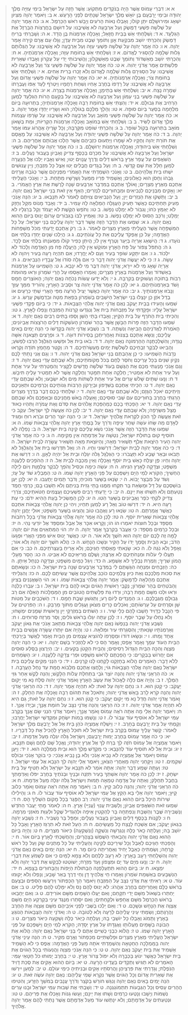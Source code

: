  > א א: דִּבְרֵי עָמוֹס אֲשֶׁר הָיָה בַנֹּקְדִים מִתְּקוֹעַ:  אֲשֶׁר חָזָה עַל יִשְׂרָאֵל בִּימֵי עֻזִּיָּה מֶלֶךְ יְהוּדָה וּבִימֵי יָרָבְעָם בֶּן יוֹאָשׁ מֶלֶךְ יִשְׂרָאֵל שְׁנָתַיִם לִפְנֵי הָרָעַשׁ.
 > א ב: וַיֹּאמַר יְהוָה מִצִּיּוֹן יִשְׁאָג וּמִירוּשָׁלִַם יִתֵּן קוֹלוֹ; וְאָבְלוּ נְאוֹת הָרֹעִים וְיָבֵשׁ רֹאשׁ הַכַּרְמֶל.
 > א ג: כֹּה אָמַר יְהוָה עַל שְׁלֹשָׁה פִּשְׁעֵי דַמֶּשֶׂק וְעַל אַרְבָּעָה לֹא אֲשִׁיבֶנּוּ:  עַל דּוּשָׁם בַּחֲרֻצוֹת הַבַּרְזֶל אֶת הַגִּלְעָד.
 > א ד: וְשִׁלַּחְתִּי אֵשׁ בְּבֵית חֲזָאֵל; וְאָכְלָה אַרְמְנוֹת בֶּן הֲדָד.
 > א ה: וְשָׁבַרְתִּי בְּרִיחַ דַּמֶּשֶׂק וְהִכְרַתִּי יוֹשֵׁב מִבִּקְעַת אָוֶן וְתוֹמֵךְ שֵׁבֶט מִבֵּית עֶדֶן; וְגָלוּ עַם אֲרָם קִירָה אָמַר יְהוָה.
 > א ו: כֹּה אָמַר יְהוָה עַל שְׁלֹשָׁה פִּשְׁעֵי עַזָּה וְעַל אַרְבָּעָה לֹא אֲשִׁיבֶנּוּ:  עַל הַגְלוֹתָם גָּלוּת שְׁלֵמָה לְהַסְגִּיר לֶאֱדוֹם.
 > א ז: וְשִׁלַּחְתִּי אֵשׁ בְּחוֹמַת עַזָּה; וְאָכְלָה אַרְמְנֹתֶיהָ.
 > א ח: וְהִכְרַתִּי יוֹשֵׁב מֵאַשְׁדּוֹד וְתוֹמֵךְ שֵׁבֶט מֵאַשְׁקְלוֹן; וַהֲשִׁיבוֹתִי יָדִי עַל עֶקְרוֹן וְאָבְדוּ שְׁאֵרִית פְּלִשְׁתִּים אָמַר אֲדֹנָי יְהוִה.
 > א ט: כֹּה אָמַר יְהוָה עַל שְׁלֹשָׁה פִּשְׁעֵי צֹר וְעַל אַרְבָּעָה לֹא אֲשִׁיבֶנּוּ:  עַל הַסְגִּירָם גָּלוּת שְׁלֵמָה לֶאֱדוֹם וְלֹא זָכְרוּ בְּרִית אַחִים.
 > א י: וְשִׁלַּחְתִּי אֵשׁ בְּחוֹמַת צֹר; וְאָכְלָה אַרְמְנוֹתֶיהָ.
 > א יא: כֹּה אָמַר יְהוָה עַל שְׁלֹשָׁה פִּשְׁעֵי אֱדוֹם וְעַל אַרְבָּעָה לֹא אֲשִׁיבֶנּוּ:  עַל רָדְפוֹ בַחֶרֶב אָחִיו וְשִׁחֵת רַחֲמָיו וַיִּטְרֹף לָעַד אַפּוֹ וְעֶבְרָתוֹ שְׁמָרָה נֶצַח.
 > א יב: וְשִׁלַּחְתִּי אֵשׁ בְּתֵימָן; וְאָכְלָה אַרְמְנוֹת בָּצְרָה.
 > א יג: כֹּה אָמַר יְהוָה עַל שְׁלֹשָׁה פִּשְׁעֵי בְנֵי עַמּוֹן וְעַל אַרְבָּעָה לֹא אֲשִׁיבֶנּוּ:  עַל בִּקְעָם הָרוֹת הַגִּלְעָד לְמַעַן הַרְחִיב אֶת גְּבוּלָם.
 > א יד: וְהִצַּתִּי אֵשׁ בְּחוֹמַת רַבָּה וְאָכְלָה אַרְמְנוֹתֶיהָ; בִּתְרוּעָה בְּיוֹם מִלְחָמָה בְּסַעַר בְּיוֹם סוּפָה.
 > א טו: וְהָלַךְ מַלְכָּם בַּגּוֹלָה; הוּא וְשָׂרָיו יַחְדָּו אָמַר יְהוָה.
 > ב א: כֹּה אָמַר יְהוָה עַל שְׁלֹשָׁה פִּשְׁעֵי מוֹאָב וְעַל אַרְבָּעָה לֹא אֲשִׁיבֶנּוּ:  עַל שָׂרְפוֹ עַצְמוֹת מֶלֶךְ אֱדוֹם לַשִּׂיד.
 > ב ב: וְשִׁלַּחְתִּי אֵשׁ בְּמוֹאָב וְאָכְלָה אַרְמְנוֹת הַקְּרִיּוֹת; וּמֵת בְּשָׁאוֹן מוֹאָב בִּתְרוּעָה בְּקוֹל שׁוֹפָר.
 > ב ג: וְהִכְרַתִּי שׁוֹפֵט מִקִּרְבָּהּ; וְכָל שָׂרֶיהָ אֶהֱרוֹג עִמּוֹ אָמַר יְהוָה.
 > ב ד: כֹּה אָמַר יְהוָה עַל שְׁלֹשָׁה פִּשְׁעֵי יְהוּדָה וְעַל אַרְבָּעָה לֹא אֲשִׁיבֶנּוּ:  עַל מָאֳסָם אֶת תּוֹרַת יְהוָה וְחֻקָּיו לֹא שָׁמָרוּ וַיַּתְעוּם כִּזְבֵיהֶם אֲשֶׁר הָלְכוּ אֲבוֹתָם אַחֲרֵיהֶם.
 > ב ה: וְשִׁלַּחְתִּי אֵשׁ בִּיהוּדָה; וְאָכְלָה אַרְמְנוֹת יְרוּשָׁלִָם.
 > ב ו: כֹּה אָמַר יְהוָה עַל שְׁלֹשָׁה פִּשְׁעֵי יִשְׂרָאֵל וְעַל אַרְבָּעָה לֹא אֲשִׁיבֶנּוּ:  עַל מִכְרָם בַּכֶּסֶף צַדִּיק וְאֶבְיוֹן בַּעֲבוּר נַעֲלָיִם.
 > ב ז: הַשֹּׁאֲפִים עַל עֲפַר אֶרֶץ בְּרֹאשׁ דַּלִּים וְדֶרֶךְ עֲנָוִים יַטּוּ; וְאִישׁ וְאָבִיו יֵלְכוּ אֶל הַנַּעֲרָה לְמַעַן חַלֵּל אֶת שֵׁם קָדְשִׁי.
 > ב ח: וְעַל בְּגָדִים חֲבֻלִים יַטּוּ אֵצֶל כָּל מִזְבֵּחַ; וְיֵין עֲנוּשִׁים יִשְׁתּוּ בֵּית אֱלֹהֵיהֶם.
 > ב ט: וְאָנֹכִי הִשְׁמַדְתִּי אֶת הָאֱמֹרִי מִפְּנֵיהֶם אֲשֶׁר כְּגֹבַהּ אֲרָזִים גָּבְהוֹ וְחָסֹן הוּא כָּאַלּוֹנִים; וָאַשְׁמִיד פִּרְיוֹ מִמַּעַל וְשָׁרָשָׁיו מִתָּחַת.
 > ב י: וְאָנֹכִי הֶעֱלֵיתִי אֶתְכֶם מֵאֶרֶץ מִצְרָיִם; וָאוֹלֵךְ אֶתְכֶם בַּמִּדְבָּר אַרְבָּעִים שָׁנָה לָרֶשֶׁת אֶת אֶרֶץ הָאֱמֹרִי.
 > ב יא: וָאָקִים מִבְּנֵיכֶם לִנְבִיאִים וּמִבַּחוּרֵיכֶם לִנְזִרִים; הַאַף אֵין זֹאת בְּנֵי יִשְׂרָאֵל נְאֻם יְהוָה.
 > ב יב: וַתַּשְׁקוּ אֶת הַנְּזִרִים יָיִן; וְעַל הַנְּבִיאִים צִוִּיתֶם לֵאמֹר לֹא תִּנָּבְאוּ.
 > ב יג: הִנֵּה אָנֹכִי מֵעִיק תַּחְתֵּיכֶם כַּאֲשֶׁר תָּעִיק הָעֲגָלָה הַמְלֵאָה לָהּ עָמִיר.
 > ב יד: וְאָבַד מָנוֹס מִקָּל וְחָזָק לֹא יְאַמֵּץ כֹּחוֹ; וְגִבּוֹר לֹא יְמַלֵּט נַפְשׁוֹ.
 > ב טו: וְתֹפֵשׂ הַקֶּשֶׁת לֹא יַעֲמֹד וְקַל בְּרַגְלָיו לֹא יְמַלֵּט; וְרֹכֵב הַסּוּס לֹא יְמַלֵּט נַפְשׁוֹ.
 > ב טז: וְאַמִּיץ לִבּוֹ בַּגִּבּוֹרִים עָרוֹם יָנוּס בַּיּוֹם הַהוּא נְאֻם יְהוָה.
 > ג א: שִׁמְעוּ אֶת הַדָּבָר הַזֶּה אֲשֶׁר דִּבֶּר יְהוָה עֲלֵיכֶם בְּנֵי יִשְׂרָאֵל:  עַל כָּל הַמִּשְׁפָּחָה אֲשֶׁר הֶעֱלֵיתִי מֵאֶרֶץ מִצְרַיִם לֵאמֹר.
 > ג ב: רַק אֶתְכֶם יָדַעְתִּי מִכֹּל מִשְׁפְּחוֹת הָאֲדָמָה; עַל כֵּן אֶפְקֹד עֲלֵיכֶם אֵת כָּל עֲוֹנֹתֵיכֶם.
 > ג ג: הֲיֵלְכוּ שְׁנַיִם יַחְדָּו בִּלְתִּי אִם נוֹעָדוּ.
 > ג ד: הֲיִשְׁאַג אַרְיֵה בַּיַּעַר וְטֶרֶף אֵין לוֹ; הֲיִתֵּן כְּפִיר קוֹלוֹ מִמְּעֹנָתוֹ בִּלְתִּי אִם לָכָד.
 > ג ה: הֲתִפֹּל צִפּוֹר עַל פַּח הָאָרֶץ וּמוֹקֵשׁ אֵין לָהּ; הֲיַעֲלֶה פַּח מִן הָאֲדָמָה וְלָכוֹד לֹא יִלְכּוֹד.
 > ג ו: אִם יִתָּקַע שׁוֹפָר בְּעִיר וְעָם לֹא יֶחֱרָדוּ; אִם תִּהְיֶה רָעָה בְּעִיר וַיהוָה לֹא עָשָׂה.
 > ג ז: כִּי לֹא יַעֲשֶׂה אֲדֹנָי יְהוִה דָּבָר כִּי אִם גָּלָה סוֹדוֹ אֶל עֲבָדָיו הַנְּבִיאִים.
 > ג ח: אַרְיֵה שָׁאָג מִי לֹא יִירָא; אֲדֹנָי יְהוִה דִּבֶּר מִי לֹא יִנָּבֵא.
 > ג ט: הַשְׁמִיעוּ עַל אַרְמְנוֹת בְּאַשְׁדּוֹד וְעַל אַרְמְנוֹת בְּאֶרֶץ מִצְרָיִם; וְאִמְרוּ הֵאָסְפוּ עַל הָרֵי שֹׁמְרוֹן וּרְאוּ מְהוּמֹת רַבּוֹת בְּתוֹכָהּ וַעֲשׁוּקִים בְּקִרְבָּהּ.
 > ג י: וְלֹא יָדְעוּ עֲשׂוֹת נְכֹחָה נְאֻם יְהוָה; הָאוֹצְרִים חָמָס וָשֹׁד בְּאַרְמְנוֹתֵיהֶם.
 > ג יא: לָכֵן כֹּה אָמַר אֲדֹנָי יְהוִה צַר וּסְבִיב הָאָרֶץ; וְהוֹרִיד מִמֵּךְ עֻזֵּךְ וְנָבֹזּוּ אַרְמְנוֹתָיִךְ.
 > ג יב: כֹּה אָמַר יְהוָה כַּאֲשֶׁר יַצִּיל הָרֹעֶה מִפִּי הָאֲרִי שְׁתֵּי כְרָעַיִם אוֹ בְדַל אֹזֶן כֵּן יִנָּצְלוּ בְּנֵי יִשְׂרָאֵל הַיֹּשְׁבִים בְּשֹׁמְרוֹן בִּפְאַת מִטָּה וּבִדְמֶשֶׁק עָרֶשׂ.
 > ג יג: שִׁמְעוּ וְהָעִידוּ בְּבֵית יַעֲקֹב נְאֻם אֲדֹנָי יְהוִה אֱלֹהֵי הַצְּבָאוֹת.
 > ג יד: כִּי בְּיוֹם פָּקְדִי פִשְׁעֵי יִשְׂרָאֵל עָלָיו:  וּפָקַדְתִּי עַל מִזְבְּחוֹת בֵּית אֵל וְנִגְדְּעוּ קַרְנוֹת הַמִּזְבֵּחַ וְנָפְלוּ לָאָרֶץ.
 > ג טו: וְהִכֵּיתִי בֵית הַחֹרֶף עַל בֵּית הַקָּיִץ; וְאָבְדוּ בָּתֵּי הַשֵּׁן וְסָפוּ בָּתִּים רַבִּים נְאֻם יְהוָה.
 > ד א: שִׁמְעוּ הַדָּבָר הַזֶּה פָּרוֹת הַבָּשָׁן אֲשֶׁר בְּהַר שֹׁמְרוֹן הָעֹשְׁקוֹת דַּלִּים הָרֹצְצוֹת אֶבְיוֹנִים; הָאֹמְרֹת לַאֲדֹנֵיהֶם הָבִיאָה וְנִשְׁתֶּה.
 > ד ב: נִשְׁבַּע אֲדֹנָי יְהוִה בְּקָדְשׁוֹ כִּי הִנֵּה יָמִים בָּאִים עֲלֵיכֶם; וְנִשָּׂא אֶתְכֶם בְּצִנּוֹת וְאַחֲרִיתְכֶן בְּסִירוֹת דּוּגָה.
 > ד ג: וּפְרָצִים תֵּצֶאנָה אִשָּׁה נֶגְדָּהּ; וְהִשְׁלַכְתֶּנָה הַהַרְמוֹנָה נְאֻם יְהוָה.
 > ד ד: בֹּאוּ בֵית אֵל וּפִשְׁעוּ הַגִּלְגָּל הַרְבּוּ לִפְשֹׁעַ; וְהָבִיאוּ לַבֹּקֶר זִבְחֵיכֶם לִשְׁלֹשֶׁת יָמִים מַעְשְׂרֹתֵיכֶם.
 > ד ה: וְקַטֵּר מֵחָמֵץ תּוֹדָה וְקִרְאוּ נְדָבוֹת הַשְׁמִיעוּ:  כִּי כֵן אֲהַבְתֶּם בְּנֵי יִשְׂרָאֵל נְאֻם אֲדֹנָי יְהוִה.
 > ד ו: וְגַם אֲנִי נָתַתִּי לָכֶם נִקְיוֹן שִׁנַּיִם בְּכָל עָרֵיכֶם וְחֹסֶר לֶחֶם בְּכֹל מְקוֹמֹתֵיכֶם; וְלֹא שַׁבְתֶּם עָדַי נְאֻם יְהוָה.
 > ד ז: וְגַם אָנֹכִי מָנַעְתִּי מִכֶּם אֶת הַגֶּשֶׁם בְּעוֹד שְׁלֹשָׁה חֳדָשִׁים לַקָּצִיר וְהִמְטַרְתִּי עַל עִיר אֶחָת וְעַל עִיר אַחַת לֹא אַמְטִיר; חֶלְקָה אַחַת תִּמָּטֵר וְחֶלְקָה אֲשֶׁר לֹא תַמְטִיר עָלֶיהָ תִּיבָשׁ.
 > ד ח: וְנָעוּ שְׁתַּיִם שָׁלֹשׁ עָרִים אֶל עִיר אַחַת לִשְׁתּוֹת מַיִם וְלֹא יִשְׂבָּעוּ; וְלֹא שַׁבְתֶּם עָדַי נְאֻם יְהוָה.
 > ד ט: הִכֵּיתִי אֶתְכֶם בַּשִּׁדָּפוֹן וּבַיֵּרָקוֹן הַרְבּוֹת גַּנּוֹתֵיכֶם וְכַרְמֵיכֶם וּתְאֵנֵיכֶם וְזֵיתֵיכֶם יֹאכַל הַגָּזָם; וְלֹא שַׁבְתֶּם עָדַי נְאֻם יְהוָה.
 > ד י: שִׁלַּחְתִּי בָכֶם דֶּבֶר בְּדֶרֶךְ מִצְרַיִם הָרַגְתִּי בַחֶרֶב בַּחוּרֵיכֶם עִם שְׁבִי סוּסֵיכֶם; וָאַעֲלֶה בְּאֹשׁ מַחֲנֵיכֶם וּבְאַפְּכֶם וְלֹא שַׁבְתֶּם עָדַי נְאֻם יְהוָה.
 > ד יא: הָפַכְתִּי בָכֶם כְּמַהְפֵּכַת אֱלֹהִים אֶת סְדֹם וְאֶת עֲמֹרָה וַתִּהְיוּ כְּאוּד מֻצָּל מִשְּׂרֵפָה; וְלֹא שַׁבְתֶּם עָדַי נְאֻם יְהוָה.
 > ד יב: לָכֵן כֹּה אֶעֱשֶׂה לְּךָ יִשְׂרָאֵל:  עֵקֶב כִּי זֹאת אֶעֱשֶׂה לָּךְ הִכּוֹן לִקְרַאת אֱלֹהֶיךָ יִשְׂרָאֵל.
 > ד יג: כִּי הִנֵּה יוֹצֵר הָרִים וּבֹרֵא רוּחַ וּמַגִּיד לְאָדָם מַה שֵּׂחוֹ עֹשֵׂה שַׁחַר עֵיפָה וְדֹרֵךְ עַל בָּמֳתֵי אָרֶץ יְהוָה אֱלֹהֵי צְבָאוֹת שְׁמוֹ.
 > ה א: שִׁמְעוּ אֶת הַדָּבָר הַזֶּה אֲשֶׁר אָנֹכִי נֹשֵׂא עֲלֵיכֶם קִינָה בֵּית יִשְׂרָאֵל.
 > ה ב: נָפְלָה לֹא תוֹסִיף קוּם בְּתוּלַת יִשְׂרָאֵל; נִטְּשָׁה עַל אַדְמָתָהּ אֵין מְקִימָהּ.
 > ה ג: כִּי כֹה אָמַר אֲדֹנָי יְהוִה הָעִיר הַיֹּצֵאת אֶלֶף תַּשְׁאִיר מֵאָה; וְהַיּוֹצֵאת מֵאָה תַּשְׁאִיר עֲשָׂרָה לְבֵית יִשְׂרָאֵל.
 > ה ד: כִּי כֹה אָמַר יְהוָה לְבֵית יִשְׂרָאֵל:  דִּרְשׁוּנִי וִחְיוּ.
 > ה ה: וְאַל תִּדְרְשׁוּ בֵּית אֵל וְהַגִּלְגָּל לֹא תָבֹאוּ וּבְאֵר שֶׁבַע לֹא תַעֲבֹרוּ:  כִּי הַגִּלְגָּל גָּלֹה יִגְלֶה וּבֵית אֵל יִהְיֶה לְאָוֶן.
 > ה ו: דִּרְשׁוּ אֶת יְהוָה וִחְיוּ:  פֶּן יִצְלַח כָּאֵשׁ בֵּית יוֹסֵף וְאָכְלָה וְאֵין מְכַבֶּה לְבֵית אֵל.
 > ה ז: הַהֹפְכִים לְלַעֲנָה מִשְׁפָּט; וּצְדָקָה לָאָרֶץ הִנִּיחוּ.
 > ה ח: עֹשֵׂה כִימָה וּכְסִיל וְהֹפֵךְ לַבֹּקֶר צַלְמָוֶת וְיוֹם לַיְלָה הֶחְשִׁיךְ; הַקּוֹרֵא לְמֵי הַיָּם וַיִּשְׁפְּכֵם עַל פְּנֵי הָאָרֶץ יְהוָה שְׁמוֹ.
 > ה ט: הַמַּבְלִיג שֹׁד עַל עָז; וְשֹׁד עַל מִבְצָר יָבוֹא.
 > ה י: שָׂנְאוּ בַשַּׁעַר מוֹכִיחַ; וְדֹבֵר תָּמִים יְתָעֵבוּ.
 > ה יא: לָכֵן יַעַן בּוֹשַׁסְכֶם עַל דָּל וּמַשְׂאַת בַּר תִּקְחוּ מִמֶּנּוּ בָּתֵּי גָזִית בְּנִיתֶם וְלֹא תֵשְׁבוּ בָם; כַּרְמֵי חֶמֶד נְטַעְתֶּם וְלֹא תִשְׁתּוּ אֶת יֵינָם.
 > ה יב: כִּי יָדַעְתִּי רַבִּים פִּשְׁעֵיכֶם וַעֲצֻמִים חַטֹּאתֵיכֶם; צֹרְרֵי צַדִּיק לֹקְחֵי כֹפֶר וְאֶבְיוֹנִים בַּשַּׁעַר הִטּוּ.
 > ה יג: לָכֵן הַמַּשְׂכִּיל בָּעֵת הַהִיא יִדֹּם:  כִּי עֵת רָעָה הִיא.
 > ה יד: דִּרְשׁוּ טוֹב וְאַל רָע לְמַעַן תִּחְיוּ; וִיהִי כֵן יְהוָה אֱלֹהֵי צְבָאוֹת אִתְּכֶם כַּאֲשֶׁר אֲמַרְתֶּם.
 > ה טו: שִׂנְאוּ רָע וְאֶהֱבוּ טוֹב וְהַצִּיגוּ בַשַּׁעַר מִשְׁפָּט; אוּלַי יֶחֱנַן יְהוָה אֱלֹהֵי צְבָאוֹת שְׁאֵרִית יוֹסֵף.
 > ה טז: לָכֵן כֹּה אָמַר יְהוָה אֱלֹהֵי צְבָאוֹת אֲדֹנָי בְּכָל רְחֹבוֹת מִסְפֵּד וּבְכָל חוּצוֹת יֹאמְרוּ הוֹ הוֹ; וְקָרְאוּ אִכָּר אֶל אֵבֶל וּמִסְפֵּד אֶל יוֹדְעֵי נֶהִי.
 > ה יז: וּבְכָל כְּרָמִים מִסְפֵּד:  כִּי אֶעֱבֹר בְּקִרְבְּךָ אָמַר יְהוָה.
 > ה יח: הוֹי הַמִּתְאַוִּים אֶת יוֹם יְהוָה:  לָמָּה זֶּה לָכֶם יוֹם יְהוָה הוּא חֹשֶׁךְ וְלֹא אוֹר.
 > ה יט: כַּאֲשֶׁר יָנוּס אִישׁ מִפְּנֵי הָאֲרִי וּפְגָעוֹ הַדֹּב; וּבָא הַבַּיִת וְסָמַךְ יָדוֹ עַל הַקִּיר וּנְשָׁכוֹ הַנָּחָשׁ.
 > ה כ: הֲלֹא חֹשֶׁךְ יוֹם יְהוָה וְלֹא אוֹר; וְאָפֵל וְלֹא נֹגַהּ לוֹ.
 > ה כא: שָׂנֵאתִי מָאַסְתִּי חַגֵּיכֶם; וְלֹא אָרִיחַ בְּעַצְּרֹתֵיכֶם.
 > ה כב: כִּי אִם תַּעֲלוּ לִי עֹלוֹת וּמִנְחֹתֵיכֶם לֹא אֶרְצֶה; וְשֶׁלֶם מְרִיאֵיכֶם לֹא אַבִּיט.
 > ה כג: הָסֵר מֵעָלַי הֲמוֹן שִׁרֶיךָ; וְזִמְרַת נְבָלֶיךָ לֹא אֶשְׁמָע.
 > ה כד: וְיִגַּל כַּמַּיִם מִשְׁפָּט; וּצְדָקָה כְּנַחַל אֵיתָן.
 > ה כה: הַזְּבָחִים וּמִנְחָה הִגַּשְׁתֶּם לִי בַמִּדְבָּר אַרְבָּעִים שָׁנָה בֵּית יִשְׂרָאֵל.
 > ה כו: וּנְשָׂאתֶם אֵת סִכּוּת מַלְכְּכֶם וְאֵת כִּיּוּן צַלְמֵיכֶם כּוֹכַב אֱלֹהֵיכֶם אֲשֶׁר עֲשִׂיתֶם לָכֶם.
 > ה כז: וְהִגְלֵיתִי אֶתְכֶם מֵהָלְאָה לְדַמָּשֶׂק:  אָמַר יְהוָה אֱלֹהֵי צְבָאוֹת שְׁמוֹ.
 > ו א: הוֹי הַשַּׁאֲנַנִּים בְּצִיּוֹן וְהַבֹּטְחִים בְּהַר שֹׁמְרוֹן; נְקֻבֵי רֵאשִׁית הַגּוֹיִם וּבָאוּ לָהֶם בֵּית יִשְׂרָאֵל.
 > ו ב: עִבְרוּ כַלְנֵה וּרְאוּ וּלְכוּ מִשָּׁם חֲמַת רַבָּה; וּרְדוּ גַת פְּלִשְׁתִּים הֲטוֹבִים מִן הַמַּמְלָכוֹת הָאֵלֶּה אִם רַב גְּבוּלָם מִגְּבֻלְכֶם.
 > ו ג: הַמְנַדִּים לְיוֹם רָע; וַתַּגִּשׁוּן שֶׁבֶת חָמָס.
 > ו ד: הַשֹּׁכְבִים עַל מִטּוֹת שֵׁן וּסְרֻחִים עַל עַרְשׂוֹתָם; וְאֹכְלִים כָּרִים מִצֹּאן וַעֲגָלִים מִתּוֹךְ מַרְבֵּק.
 > ו ה: הַפֹּרְטִים עַל פִּי הַנָּבֶל כְּדָוִיד חָשְׁבוּ לָהֶם כְּלֵי שִׁיר.
 > ו ו: הַשֹּׁתִים בְּמִזְרְקֵי יַיִן וְרֵאשִׁית שְׁמָנִים יִמְשָׁחוּ; וְלֹא נֶחְלוּ עַל שֵׁבֶר יוֹסֵף.
 > ו ז: לָכֵן עַתָּה יִגְלוּ בְּרֹאשׁ גֹּלִים; וְסָר מִרְזַח סְרוּחִים.
 > ו ח: נִשְׁבַּע אֲדֹנָי יְהוִה בְּנַפְשׁוֹ נְאֻם יְהוָה אֱלֹהֵי צְבָאוֹת מְתָאֵב אָנֹכִי אֶת גְּאוֹן יַעֲקֹב וְאַרְמְנֹתָיו שָׂנֵאתִי; וְהִסְגַּרְתִּי עִיר וּמְלֹאָהּ.
 > ו ט: וְהָיָה אִם יִוָּתְרוּ עֲשָׂרָה אֲנָשִׁים בְּבַיִת אֶחָד וָמֵתוּ.
 > ו י: וּנְשָׂאוֹ דּוֹדוֹ וּמְסָרְפוֹ לְהוֹצִיא עֲצָמִים מִן הַבַּיִת וְאָמַר לַאֲשֶׁר בְּיַרְכְּתֵי הַבַּיִת הַעוֹד עִמָּךְ וְאָמַר אָפֶס; וְאָמַר הָס כִּי לֹא לְהַזְכִּיר בְּשֵׁם יְהוָה.
 > ו יא: כִּי הִנֵּה יְהוָה מְצַוֶּה וְהִכָּה הַבַּיִת הַגָּדוֹל רְסִיסִים; וְהַבַּיִת הַקָּטֹן בְּקִעִים.
 > ו יב: הַיְרֻצוּן בַּסֶּלַע סוּסִים אִם יַחֲרוֹשׁ בַּבְּקָרִים:  כִּי הֲפַכְתֶּם לְרֹאשׁ מִשְׁפָּט וּפְרִי צְדָקָה לְלַעֲנָה.
 > ו יג: הַשְּׂמֵחִים לְלֹא דָבָר:  הָאֹמְרִים הֲלוֹא בְחָזְקֵנוּ לָקַחְנוּ לָנוּ קַרְנָיִם.
 > ו יד: כִּי הִנְנִי מֵקִים עֲלֵיכֶם בֵּית יִשְׂרָאֵל נְאֻם יְהוָה אֱלֹהֵי הַצְּבָאוֹת גּוֹי; וְלָחֲצוּ אֶתְכֶם מִלְּבוֹא חֲמָת עַד נַחַל הָעֲרָבָה.
 > ז א: כֹּה הִרְאַנִי אֲדֹנָי יְהוִה וְהִנֵּה יוֹצֵר גֹּבַי בִּתְחִלַּת עֲלוֹת הַלָּקֶשׁ; וְהִנֵּה לֶקֶשׁ אַחַר גִּזֵּי הַמֶּלֶךְ.
 > ז ב: וְהָיָה אִם כִּלָּה לֶאֱכוֹל אֶת עֵשֶׂב הָאָרֶץ וָאֹמַר אֲדֹנָי יְהוִה סְלַח נָא מִי יָקוּם יַעֲקֹב:  כִּי קָטֹן הוּא.
 > ז ג: נִחַם יְהוָה עַל זֹאת:  לֹא תִהְיֶה אָמַר יְהוָה.
 > ז ד: כֹּה הִרְאַנִי אֲדֹנָי יְהוִה וְהִנֵּה קֹרֵא לָרִב בָּאֵשׁ אֲדֹנָי יְהוִה; וַתֹּאכַל אֶת תְּהוֹם רַבָּה וְאָכְלָה אֶת הַחֵלֶק.
 > ז ה: וָאֹמַר אֲדֹנָי יְהוִה חֲדַל נָא מִי יָקוּם יַעֲקֹב:  כִּי קָטֹן הוּא.
 > ז ו: נִחַם יְהוָה עַל זֹאת; גַּם הִיא לֹא תִהְיֶה אָמַר אֲדֹנָי יְהוִה.
 > ז ז: כֹּה הִרְאַנִי וְהִנֵּה אֲדֹנָי נִצָּב עַל חוֹמַת אֲנָךְ; וּבְיָדוֹ אֲנָךְ.
 > ז ח: וַיֹּאמֶר יְהוָה אֵלַי מָה אַתָּה רֹאֶה עָמוֹס וָאֹמַר אֲנָךְ; וַיֹּאמֶר אֲדֹנָי הִנְנִי שָׂם אֲנָךְ בְּקֶרֶב עַמִּי יִשְׂרָאֵל לֹא אוֹסִיף עוֹד עֲבוֹר לוֹ.
 > ז ט: וְנָשַׁמּוּ בָּמוֹת יִשְׂחָק וּמִקְדְּשֵׁי יִשְׂרָאֵל יֶחֱרָבוּ; וְקַמְתִּי עַל בֵּית יָרָבְעָם בֶּחָרֶב.
 > ז י: וַיִּשְׁלַח אֲמַצְיָה כֹּהֵן בֵּית אֵל אֶל יָרָבְעָם מֶלֶךְ יִשְׂרָאֵל לֵאמֹר:  קָשַׁר עָלֶיךָ עָמוֹס בְּקֶרֶב בֵּית יִשְׂרָאֵל לֹא תוּכַל הָאָרֶץ לְהָכִיל אֶת כָּל דְּבָרָיו.
 > ז יא: כִּי כֹה אָמַר עָמוֹס בַּחֶרֶב יָמוּת יָרָבְעָם; וְיִשְׂרָאֵל גָּלֹה יִגְלֶה מֵעַל אַדְמָתוֹ.
 > ז יב: וַיֹּאמֶר אֲמַצְיָה אֶל עָמוֹס חֹזֶה לֵךְ בְּרַח לְךָ אֶל אֶרֶץ יְהוּדָה; וֶאֱכָל שָׁם לֶחֶם וְשָׁם תִּנָּבֵא.
 > ז יג: וּבֵית אֵל לֹא תוֹסִיף עוֹד לְהִנָּבֵא:  כִּי מִקְדַּשׁ מֶלֶךְ הוּא וּבֵית מַמְלָכָה הוּא.
 > ז יד: וַיַּעַן עָמוֹס וַיֹּאמֶר אֶל אֲמַצְיָה לֹא נָבִיא אָנֹכִי וְלֹא בֶן נָבִיא אָנֹכִי:  כִּי בוֹקֵר אָנֹכִי וּבוֹלֵס שִׁקְמִים.
 > ז טו: וַיִּקָּחֵנִי יְהוָה מֵאַחֲרֵי הַצֹּאן; וַיֹּאמֶר אֵלַי יְהוָה לֵךְ הִנָּבֵא אֶל עַמִּי יִשְׂרָאֵל.
 > ז טז: וְעַתָּה שְׁמַע דְּבַר יְהוָה:  אַתָּה אֹמֵר לֹא תִנָּבֵא עַל יִשְׂרָאֵל וְלֹא תַטִּיף עַל בֵּית יִשְׂחָק.
 > ז יז: לָכֵן כֹּה אָמַר יְהוָה אִשְׁתְּךָ בָּעִיר תִּזְנֶה וּבָנֶיךָ וּבְנֹתֶיךָ בַּחֶרֶב יִפֹּלוּ וְאַדְמָתְךָ בַּחֶבֶל תְּחֻלָּק; וְאַתָּה עַל אֲדָמָה טְמֵאָה תָּמוּת וְיִשְׂרָאֵל גָּלֹה יִגְלֶה מֵעַל אַדְמָתוֹ.
 > ח א: כֹּה הִרְאַנִי אֲדֹנָי יְהוִה; וְהִנֵּה כְּלוּב קָיִץ.
 > ח ב: וַיֹּאמֶר מָה אַתָּה רֹאֶה עָמוֹס וָאֹמַר כְּלוּב קָיִץ; וַיֹּאמֶר יְהוָה אֵלַי בָּא הַקֵּץ אֶל עַמִּי יִשְׂרָאֵל לֹא אוֹסִיף עוֹד עֲבוֹר לוֹ.
 > ח ג: וְהֵילִילוּ שִׁירוֹת הֵיכָל בַּיּוֹם הַהוּא נְאֻם אֲדֹנָי יְהוִה:  רַב הַפֶּגֶר בְּכָל מָקוֹם הִשְׁלִיךְ הָס.
 > ח ד: שִׁמְעוּ זֹאת הַשֹּׁאֲפִים אֶבְיוֹן; וְלַשְׁבִּית עֲנִוֵּי (עֲנִיֵּי) אָרֶץ.
 > ח ה: לֵאמֹר מָתַי יַעֲבֹר הַחֹדֶשׁ וְנַשְׁבִּירָה שֶּׁבֶר וְהַשַּׁבָּת וְנִפְתְּחָה בָּר לְהַקְטִין אֵיפָה וּלְהַגְדִּיל שֶׁקֶל וּלְעַוֵּת מֹאזְנֵי מִרְמָה.
 > ח ו: לִקְנוֹת בַּכֶּסֶף דַּלִּים וְאֶבְיוֹן בַּעֲבוּר נַעֲלָיִם; וּמַפַּל בַּר נַשְׁבִּיר.
 > ח ז: נִשְׁבַּע יְהוָה בִּגְאוֹן יַעֲקֹב; אִם אֶשְׁכַּח לָנֶצַח כָּל מַעֲשֵׂיהֶם.
 > ח ח: הַעַל זֹאת לֹא תִרְגַּז הָאָרֶץ וְאָבַל כָּל יוֹשֵׁב בָּהּ; וְעָלְתָה כָאֹר כֻּלָּהּ וְנִגְרְשָׁה וְנִשְׁקְָה (וְנִשְׁקְעָה) כִּיאוֹר מִצְרָיִם.
 > ח ט: וְהָיָה בַּיּוֹם הַהוּא נְאֻם אֲדֹנָי יְהוִה וְהֵבֵאתִי הַשֶּׁמֶשׁ בַּצָּהֳרָיִם; וְהַחֲשַׁכְתִּי לָאָרֶץ בְּיוֹם אוֹר.
 > ח י: וְהָפַכְתִּי חַגֵּיכֶם לְאֵבֶל וְכָל שִׁירֵיכֶם לְקִינָה וְהַעֲלֵיתִי עַל כָּל מָתְנַיִם שָׂק וְעַל כָּל רֹאשׁ קָרְחָה; וְשַׂמְתִּיהָ כְּאֵבֶל יָחִיד וְאַחֲרִיתָהּ כְּיוֹם מָר.
 > ח יא: הִנֵּה יָמִים בָּאִים נְאֻם אֲדֹנָי יְהוִה וְהִשְׁלַחְתִּי רָעָב בָּאָרֶץ:  לֹא רָעָב לַלֶּחֶם וְלֹא צָמָא לַמַּיִם כִּי אִם לִשְׁמֹעַ אֵת דִּבְרֵי יְהוָה.
 > ח יב: וְנָעוּ מִיָּם עַד יָם וּמִצָּפוֹן וְעַד מִזְרָח; יְשׁוֹטְטוּ לְבַקֵּשׁ אֶת דְּבַר יְהוָה וְלֹא יִמְצָאוּ.
 > ח יג: בַּיּוֹם הַהוּא תִּתְעַלַּפְנָה הַבְּתוּלֹת הַיָּפוֹת וְהַבַּחוּרִים בַּצָּמָא.
 > ח יד: הַנִּשְׁבָּעִים בְּאַשְׁמַת שֹׁמְרוֹן וְאָמְרוּ חֵי אֱלֹהֶיךָ דָּן וְחֵי דֶּרֶךְ בְּאֵר שָׁבַע; וְנָפְלוּ וְלֹא יָקוּמוּ עוֹד.
 > ט א: רָאִיתִי אֶת אֲדֹנָי נִצָּב עַל הַמִּזְבֵּחַ וַיֹּאמֶר הַךְ הַכַּפְתּוֹר וְיִרְעֲשׁוּ הַסִּפִּים וּבְצַעַם בְּרֹאשׁ כֻּלָּם וְאַחֲרִיתָם בַּחֶרֶב אֶהֱרֹג:  לֹא יָנוּס לָהֶם נָס וְלֹא יִמָּלֵט לָהֶם פָּלִיט.
 > ט ב: אִם יַחְתְּרוּ בִשְׁאוֹל מִשָּׁם יָדִי תִקָּחֵם; וְאִם יַעֲלוּ הַשָּׁמַיִם מִשָּׁם אוֹרִידֵם.
 > ט ג: וְאִם יֵחָבְאוּ בְּרֹאשׁ הַכַּרְמֶל מִשָּׁם אֲחַפֵּשׂ וּלְקַחְתִּים; וְאִם יִסָּתְרוּ מִנֶּגֶד עֵינַי בְּקַרְקַע הַיָּם מִשָּׁם אֲצַוֶּה אֶת הַנָּחָשׁ וּנְשָׁכָם.
 > ט ד: וְאִם יֵלְכוּ בַשְּׁבִי לִפְנֵי אֹיְבֵיהֶם מִשָּׁם אֲצַוֶּה אֶת הַחֶרֶב וַהֲרָגָתַם; וְשַׂמְתִּי עֵינִי עֲלֵיהֶם לְרָעָה וְלֹא לְטוֹבָה.
 > ט ה: וַאדֹנָי יְהוִה הַצְּבָאוֹת הַנּוֹגֵעַ בָּאָרֶץ וַתָּמוֹג וְאָבְלוּ כָּל יוֹשְׁבֵי בָהּ; וְעָלְתָה כַיְאֹר כֻּלָּהּ וְשָׁקְעָה כִּיאֹר מִצְרָיִם.
 > ט ו: הַבּוֹנֶה בַשָּׁמַיִם מַעֲלוֹתָו וַאֲגֻדָּתוֹ עַל אֶרֶץ יְסָדָהּ; הַקֹּרֵא לְמֵי הַיָּם וַיִּשְׁפְּכֵם עַל פְּנֵי הָאָרֶץ יְהוָה שְׁמוֹ.
 > ט ז: הֲלוֹא כִבְנֵי כֻשִׁיִּים אַתֶּם לִי בְּנֵי יִשְׂרָאֵל נְאֻם יְהוָה:  הֲלוֹא אֶת יִשְׂרָאֵל הֶעֱלֵיתִי מֵאֶרֶץ מִצְרַיִם וּפְלִשְׁתִּיִּים מִכַּפְתּוֹר וַאֲרָם מִקִּיר.
 > ט ח: הִנֵּה עֵינֵי אֲדֹנָי יְהוִה בַּמַּמְלָכָה הַחַטָּאָה וְהִשְׁמַדְתִּי אֹתָהּ מֵעַל פְּנֵי הָאֲדָמָה:  אֶפֶס כִּי לֹא הַשְׁמֵיד אַשְׁמִיד אֶת בֵּית יַעֲקֹב נְאֻם יְהוָה.
 > ט ט: כִּי הִנֵּה אָנֹכִי מְצַוֶּה וַהֲנִעוֹתִי בְכָל הַגּוֹיִם אֶת בֵּית יִשְׂרָאֵל כַּאֲשֶׁר יִנּוֹעַ בַּכְּבָרָה וְלֹא יִפּוֹל צְרוֹר אָרֶץ.
 > ט י: בַּחֶרֶב יָמוּתוּ כֹּל חַטָּאֵי עַמִּי:  הָאֹמְרִים לֹא תַגִּישׁ וְתַקְדִּים בַּעֲדֵינוּ הָרָעָה.
 > ט יא: בַּיּוֹם הַהוּא אָקִים אֶת סֻכַּת דָּוִיד הַנֹּפֶלֶת; וְגָדַרְתִּי אֶת פִּרְצֵיהֶן וַהֲרִסֹתָיו אָקִים וּבְנִיתִיהָ כִּימֵי עוֹלָם.
 > ט יב: לְמַעַן יִירְשׁוּ אֶת שְׁאֵרִית אֱדוֹם וְכָל הַגּוֹיִם אֲשֶׁר נִקְרָא שְׁמִי עֲלֵיהֶם:  נְאֻם יְהוָה עֹשֶׂה זֹּאת.
 > ט יג: הִנֵּה יָמִים בָּאִים נְאֻם יְהוָה וְנִגַּשׁ חוֹרֵשׁ בַּקֹּצֵר וְדֹרֵךְ עֲנָבִים בְּמֹשֵׁךְ הַזָּרַע; וְהִטִּיפוּ הֶהָרִים עָסִיס וְכָל הַגְּבָעוֹת תִּתְמוֹגַגְנָה.
 > ט יד: וְשַׁבְתִּי אֶת שְׁבוּת עַמִּי יִשְׂרָאֵל וּבָנוּ עָרִים נְשַׁמּוֹת וְיָשָׁבוּ וְנָטְעוּ כְרָמִים וְשָׁתוּ אֶת יֵינָם; וְעָשׂוּ גַנּוֹת וְאָכְלוּ אֶת פְּרִיהֶם.
 > ט טו: וּנְטַעְתִּים עַל אַדְמָתָם; וְלֹא יִנָּתְשׁוּ עוֹד מֵעַל אַדְמָתָם אֲשֶׁר נָתַתִּי לָהֶם אָמַר יְהוָה אֱלֹהֶיךָ.
